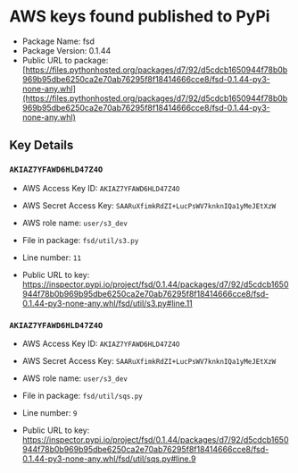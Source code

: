 # AWS keys found published to PyPi

* Package Name: fsd
* Package Version: 0.1.44
* Public URL to package: [https://files.pythonhosted.org/packages/d7/92/d5cdcb1650944f78b0b969b95dbe6250ca2e70ab76295f8f18414666cce8/fsd-0.1.44-py3-none-any.whl](https://files.pythonhosted.org/packages/d7/92/d5cdcb1650944f78b0b969b95dbe6250ca2e70ab76295f8f18414666cce8/fsd-0.1.44-py3-none-any.whl)

## Key Details

### `AKIAZ7YFAWD6HLD47Z4O`

* AWS Access Key ID: `AKIAZ7YFAWD6HLD47Z4O`
* AWS Secret Access Key: `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` 
* AWS role name: `user/s3_dev`
* File in package: `fsd/util/s3.py`
* Line number: `11`

* Public URL to key: https://inspector.pypi.io/project/fsd/0.1.44/packages/d7/92/d5cdcb1650944f78b0b969b95dbe6250ca2e70ab76295f8f18414666cce8/fsd-0.1.44-py3-none-any.whl/fsd/util/s3.py#line.11



### `AKIAZ7YFAWD6HLD47Z4O`

* AWS Access Key ID: `AKIAZ7YFAWD6HLD47Z4O`
* AWS Secret Access Key: `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` 
* AWS role name: `user/s3_dev`
* File in package: `fsd/util/sqs.py`
* Line number: `9`

* Public URL to key: https://inspector.pypi.io/project/fsd/0.1.44/packages/d7/92/d5cdcb1650944f78b0b969b95dbe6250ca2e70ab76295f8f18414666cce8/fsd-0.1.44-py3-none-any.whl/fsd/util/sqs.py#line.9


